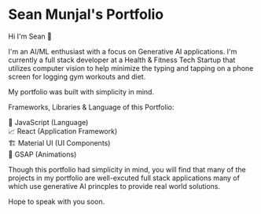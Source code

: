 # Sean Munjal's Portfolio


Hi I'm Sean 👋

I'm an AI/ML enthusiast with a focus on Generative AI applications. I'm currently a full stack developer at a Health & Fitness Tech Startup that utilizes computer vision to help minimize the typing and tapping on a phone screen for logging gym workouts and diet.

My portfolio was built with simplicity in mind. 

Frameworks, Libraries & Language of this Portfolio:

🤟 JavaScript (Language)  
📈 React (Application Framework)  
🏗️ Material UI (UI Components)  
🚀 GSAP (Animations)

Though this portfolio had simplicity in mind, you will find that many of the projects in my portfolio are well-excuted full stack applications many of which use generative AI princples to provide real world solutions.

Hope to speak with you soon.